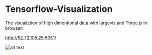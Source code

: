 # Tensorflow-Visualization

The visualiztion of high dimentional data with largevis and Three.js in browser:

http://52.72.105.25:5051/

![alt text](https://github.com/gaoleMeng/tensorflow-visualization/img.png)
